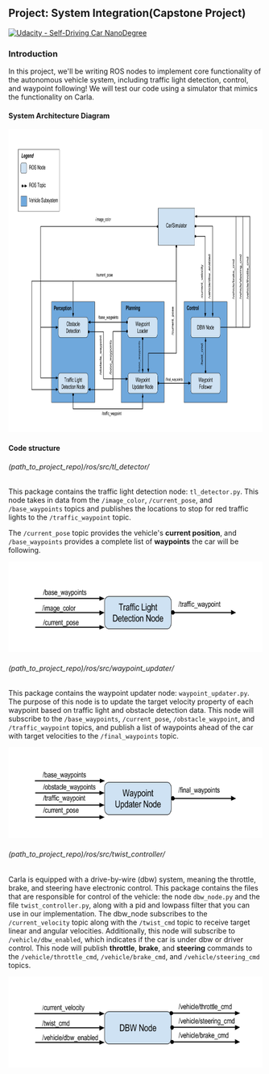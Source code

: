 Project: System Integration(Capstone Project)
---

[![Udacity - Self-Driving Car NanoDegree](https://s3.amazonaws.com/udacity-sdc/github/shield-carnd.svg)](http://www.udacity.com/drive)

### Introduction
In this project, we'll be writing ROS nodes to implement core functionality of the autonomous vehicle system, including traffic light detection, control, and waypoint following! We will test our code using a simulator that mimics the functionality on Carla.

#### System Architecture Diagram
<img src="imgs/final-project-ros-graph-v2.png" width="1000" height="600" />

#### Code structure

###### (path_to_project_repo)/ros/src/tl_detector/
This package contains the traffic light detection node: `tl_detector.py`. This node takes in data from the `/image_color`, `/current_pose`, and `/base_waypoints` topics and publishes the locations to stop for red traffic lights to the `/traffic_waypoint` topic.

The `/current_pose` topic provides the vehicle's **current position**, and `/base_waypoints` provides a complete list of **waypoints** the car will be following.

<img src="imgs/tl-detector-ros-graph.png" width="700" height="180" />

###### (path_to_project_repo)/ros/src/waypoint_updater/
This package contains the waypoint updater node: `waypoint_updater.py`. The purpose of this node is to update the target velocity property of each waypoint based on traffic light and obstacle detection data. This node will subscribe to the `/base_waypoints`, `/current_pose`, `/obstacle_waypoint`, and `/traffic_waypoint` topics, and publish a list of waypoints ahead of the car with target velocities to the `/final_waypoints` topic.

<img src="imgs/waypoint-updater-ros-graph.png" width="700" height="180" />

###### (path_to_project_repo)/ros/src/twist_controller/

Carla is equipped with a drive-by-wire (dbw) system, meaning the throttle, brake, and steering have electronic control. This package contains the files that are responsible for control of the vehicle: the node `dbw_node.py` and the file `twist_controller.py`, along with a pid and lowpass filter that you can use in our implementation. The dbw_node subscribes to the `/current_velocity` topic along with the `/twist_cmd` topic to receive target linear and angular velocities. 
Additionally, this node will subscribe to `/vehicle/dbw_enabled`, which indicates if the car is under dbw or driver control. This node will publish **throttle**, **brake**, and **steering** commands to the `/vehicle/throttle_cmd`, `/vehicle/brake_cmd`, and `/vehicle/steering_cmd` topics.

<img src="imgs/dbw-node-ros-graph.png" width="700" height="180" />
